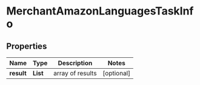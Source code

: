 # MerchantAmazonLanguagesTaskInfo


## Properties

| Name | Type | Description | Notes |
|------------ | ------------- | ------------- | -------------|
**result** | **List<MerchantAmazonLanguagesResultInfo>** | array of results |[optional]|